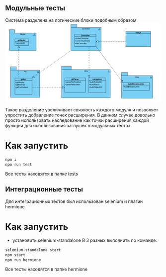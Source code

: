 ## Модульные тесты

Система разделена на логические блоки подобным образом
![diagram](appDiagram.png)

Такое разделение увеличивает связность каждого модуля и позволяет упростить добавление точек расширения. В данном случае довольно просто использовать наследование 
как точки расширения каждой функции для использования заглушек в модульных тестах.

# Как запустить

```
npm i
npm run test
```
Все тесты находятся в папке tests

## Интеграционные тесты

Для интеграционных тестов был использован selenium и плагин hermione

# Как запустить

- установить selenium-standalone
В 3 разных выполнить по команде:
```
selenium-standalone start
npm start
npm run hermione
```

Все тесты находятся в папке hermione
